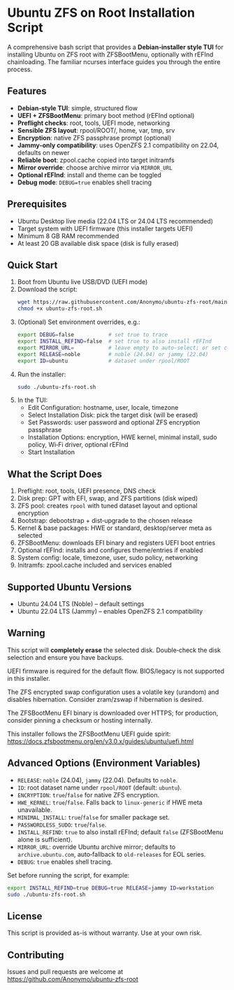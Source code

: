 # Ubuntu ZFS on Root Installation Script

A comprehensive bash script that provides a **Debian‑installer style TUI** for installing Ubuntu on ZFS root with ZFSBootMenu, optionally with rEFInd chainloading. The familiar ncurses interface guides you through the entire process.

## Features

- **Debian‑style TUI**: simple, structured flow
- **UEFI + ZFSBootMenu**: primary boot method (rEFInd optional)
- **Preflight checks**: root, tools, UEFI mode, networking
- **Sensible ZFS layout**: rpool/ROOT/<id>, home, var, tmp, srv
- **Encryption**: native ZFS passphrase prompt (optional)
- **Jammy‑only compatibility**: uses OpenZFS 2.1 compatibility on 22.04, defaults on newer
- **Reliable boot**: zpool.cache copied into target initramfs
- **Mirror override**: choose archive mirror via `MIRROR_URL`
- **Optional rEFInd**: install and theme can be toggled
- **Debug mode**: `DEBUG=true` enables shell tracing

## Prerequisites

- Ubuntu Desktop live media (22.04 LTS or 24.04 LTS recommended)
- Target system with UEFI firmware (this installer targets UEFI)
- Minimum 8 GB RAM recommended
- At least 20 GB available disk space (disk is fully erased)

## Quick Start

1. Boot from Ubuntu live USB/DVD (UEFI mode)
2. Download the script:
   ```bash
   wget https://raw.githubusercontent.com/Anonymo/ubuntu-zfs-root/main/ubuntu-zfs-root.sh
   chmod +x ubuntu-zfs-root.sh
   ```
3. (Optional) Set environment overrides, e.g.:
   ```bash
   export DEBUG=false           # set true to trace
   export INSTALL_REFIND=false  # set true to also install rEFInd
   export MIRROR_URL=           # leave empty to auto-select; or set custom mirror
   export RELEASE=noble         # noble (24.04) or jammy (22.04)
   export ID=ubuntu             # dataset under rpool/ROOT
   ```
4. Run the installer:
   ```bash
   sudo ./ubuntu-zfs-root.sh
   ```
5. In the TUI:
   - Edit Configuration: hostname, user, locale, timezone
   - Select Installation Disk: pick the target disk (will be erased)
   - Set Passwords: user password and optional ZFS encryption passphrase
   - Installation Options: encryption, HWE kernel, minimal install, sudo policy, Wi‑Fi driver, optional rEFInd
   - Start Installation

## What the Script Does

1. Preflight: root, tools, UEFI presence, DNS check
2. Disk prep: GPT with EFI, swap, and ZFS partitions (disk wiped)
3. ZFS pool: creates `rpool` with tuned dataset layout and optional encryption
4. Bootstrap: debootstrap + dist‑upgrade to the chosen release
5. Kernel & base packages: HWE or standard, desktop/server meta as selected
6. ZFSBootMenu: downloads EFI binary and registers UEFI boot entries
7. Optional rEFInd: installs and configures theme/entries if enabled
8. System config: locale, timezone, user, sudo policy, networking
9. Initramfs: zpool.cache included and services enabled

## Supported Ubuntu Versions

- Ubuntu 24.04 LTS (Noble) – default settings
- Ubuntu 22.04 LTS (Jammy) – enables OpenZFS 2.1 compatibility

## Warning

This script will **completely erase** the selected disk. Double‑check the disk selection and ensure you have backups.

UEFI firmware is required for the default flow. BIOS/legacy is not supported in this installer.

The ZFS encrypted swap configuration uses a volatile key (urandom) and disables hibernation. Consider zram/zswap if hibernation is desired.

The ZFSBootMenu EFI binary is downloaded over HTTPS; for production, consider pinning a checksum or hosting internally.

This installer follows the ZFSBootMenu UEFI guide spirit: https://docs.zfsbootmenu.org/en/v3.0.x/guides/ubuntu/uefi.html

## Advanced Options (Environment Variables)

- `RELEASE`: `noble` (24.04), `jammy` (22.04). Defaults to `noble`.
- `ID`: root dataset name under `rpool/ROOT` (default: `ubuntu`).
- `ENCRYPTION`: `true`/`false` for native ZFS encryption.
- `HWE_KERNEL`: `true`/`false`. Falls back to `linux-generic` if HWE meta unavailable.
- `MINIMAL_INSTALL`: `true`/`false` for smaller package set.
- `PASSWORDLESS_SUDO`: `true`/`false`.
- `INSTALL_REFIND`: `true` to also install rEFInd; default `false` (ZFSBootMenu alone is sufficient).
- `MIRROR_URL`: override Ubuntu archive mirror; defaults to `archive.ubuntu.com`, auto‑fallback to `old-releases` for EOL series.
- `DEBUG`: `true` enables shell tracing.

Set before running the script, for example:

```bash
export INSTALL_REFIND=true DEBUG=true RELEASE=jammy ID=workstation
sudo ./ubuntu-zfs-root.sh
```

## License

This script is provided as-is without warranty. Use at your own risk.

## Contributing

Issues and pull requests are welcome at https://github.com/Anonymo/ubuntu-zfs-root
